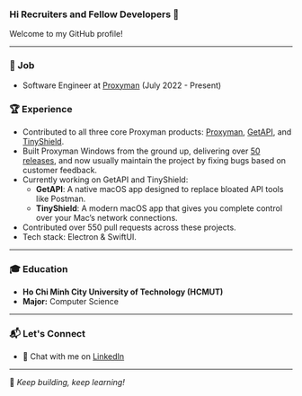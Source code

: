 ### Hi Recruiters and Fellow Developers 👋  

Welcome to my GitHub profile!  

---

### 📖  Job  
- Software Engineer at [Proxyman](https://proxyman.io/) (July 2022 - Present)  

### 🏆 Experience

- Contributed to all three core Proxyman products: [Proxyman](https://github.com/ProxymanApp/Proxyman), [GetAPI](https://github.com/Get-API-App/Issue-Tracker), and [TinyShield](https://tinyshield.proxyman.com/).
- Built Proxyman Windows from the ground up, delivering over [50 releases](https://github.com/ProxymanApp/proxyman-windows-linux), and now usually maintain the project by fixing bugs based on customer feedback.
- Currently working on GetAPI and TinyShield:
  - **GetAPI**: A native macOS app designed to replace bloated API tools like Postman.
  - **TinyShield**: A modern macOS app that gives you complete control over your Mac’s network connections.
- Contributed over 550 pull requests across these projects.
- Tech stack: Electron & SwiftUI.


---

### 🎓 Education  
- **Ho Chi Minh City University of Technology (HCMUT)**  
- **Major:** Computer Science  

---

### 📬 Let's Connect  
- 💬 Chat with me on [LinkedIn](https://www.linkedin.com/in/huy-cao-0a29bb20a/)  

---

🚀 _Keep building, keep learning!_  
